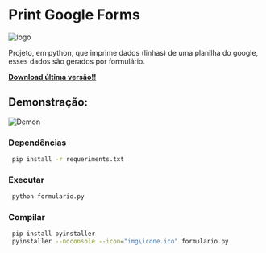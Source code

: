# Print Google Forms
![logo](https://github.com/raylan-oliveira/impressao_google_forms/img/icone.png)

Projeto, em python, que imprime dados (linhas) de uma planilha do google, esses dados são gerados por formulário.

[**Download última versão!!**](https://github.com/raylan-oliveira/impressao_google_forms/releases/latest)
## Demonstração:
![Demon](https://github.com/raylan-oliveira/impressao_google_forms/img/demo.gif)

### Dependências
   ```sh
	pip install -r requeriments.txt
   ```
   
### Executar
   ```sh
	python formulario.py
   ```
	
### Compilar
   ```sh
	pip install pyinstaller
	pyinstaller --noconsole --icon="img\icone.ico" formulario.py	
   ```